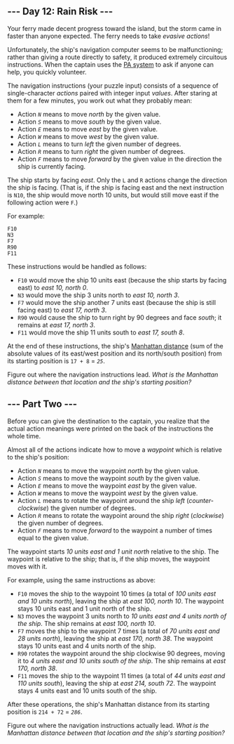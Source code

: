 
## --- Day 12: Rain Risk ---

Your ferry made decent progress toward the island, but the storm came in  faster than anyone expected. The ferry needs to take  _evasive actions_!

Unfortunately, the ship's navigation computer seems to be malfunctioning; rather than giving a route directly to safety, it produced extremely circuitous instructions. When the captain uses the  [PA system](https://en.wikipedia.org/wiki/Public_address_system)  to ask if anyone can help, you quickly volunteer.

The navigation instructions (your puzzle input) consists of a sequence of single-character  _actions_  paired with integer input  _values_. After staring at them for a few minutes, you work out what they probably mean:

-   Action  _`N`_  means to move  _north_  by the given value.
-   Action  _`S`_  means to move  _south_  by the given value.
-   Action  _`E`_  means to move  _east_  by the given value.
-   Action  _`W`_  means to move  _west_  by the given value.
-   Action  _`L`_  means to turn  _left_  the given number of degrees.
-   Action  _`R`_  means to turn  _right_  the given number of degrees.
-   Action  _`F`_  means to move  _forward_  by the given value in the direction the ship is currently facing.

The ship starts by facing  _east_. Only the  `L`  and  `R`  actions change the direction the ship is facing. (That is, if the ship is facing east and the next instruction is  `N10`, the ship would move north 10 units, but would still move east if the following action were  `F`.)

For example:

```
F10
N3
F7
R90
F11

```

These instructions would be handled as follows:

-   `F10`  would move the ship 10 units east (because the ship starts by facing east) to  _east 10, north 0_.
-   `N3`  would move the ship 3 units north to  _east 10, north 3_.
-   `F7`  would move the ship another 7 units east (because the ship is still facing east) to  _east 17, north 3_.
-   `R90`  would cause the ship to turn right by 90 degrees and face  _south_; it remains at  _east 17, north 3_.
-   `F11`  would move the ship 11 units south to  _east 17, south 8_.

At the end of these instructions, the ship's  [Manhattan distance](https://en.wikipedia.org/wiki/Manhattan_distance)  (sum of the absolute values of its east/west position and its north/south position) from its starting position is  `17 + 8`  =  _`25`_.

Figure out where the navigation instructions lead.  _What is the Manhattan distance between that location and the ship's starting position?_

## --- Part Two ---

Before you can give the destination to the captain, you realize that the actual action meanings were printed on the back of the instructions the whole time.

Almost all of the actions indicate how to move a  _waypoint_  which is relative to the ship's position:

-   Action  _`N`_  means to move the waypoint  _north_  by the given value.
-   Action  _`S`_  means to move the waypoint  _south_  by the given value.
-   Action  _`E`_  means to move the waypoint  _east_  by the given value.
-   Action  _`W`_  means to move the waypoint  _west_  by the given value.
-   Action  _`L`_  means to rotate the waypoint around the ship  _left_  (_counter-clockwise_) the given number of degrees.
-   Action  _`R`_  means to rotate the waypoint around the ship  _right_  (_clockwise_) the given number of degrees.
-   Action  _`F`_  means to move  _forward_  to the waypoint a number of times equal to the given value.

The waypoint starts  _10 units east and 1 unit north_  relative to the ship. The waypoint is relative to the ship; that is, if the ship moves, the waypoint moves with it.

For example, using the same instructions as above:

-   `F10`  moves the ship to the waypoint 10 times (a total of  _100 units east and 10 units north_), leaving the ship at  _east 100, north 10_. The waypoint stays 10 units east and 1 unit north of the ship.
-   `N3`  moves the waypoint 3 units north to  _10 units east and 4 units north of the ship_. The ship remains at  _east 100, north 10_.
-   `F7`  moves the ship to the waypoint 7 times (a total of  _70 units east and 28 units north_), leaving the ship at  _east 170, north 38_. The waypoint stays 10 units east and 4 units north of the ship.
-   `R90`  rotates the waypoint around the ship clockwise 90 degrees, moving it to  _4 units east and 10 units south of the ship_. The ship remains at  _east 170, north 38_.
-   `F11`  moves the ship to the waypoint 11 times (a total of  _44 units east and 110 units south_), leaving the ship at  _east 214, south 72_. The waypoint stays 4 units east and 10 units south of the ship.

After these operations, the ship's Manhattan distance from its starting position is  `214 + 72`  =  _`286`_.

Figure out where the navigation instructions actually lead.  _What is the Manhattan distance between that location and the ship's starting position?_